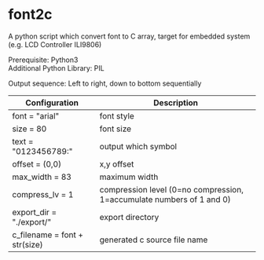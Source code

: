 # font2c
A python script which convert font to C array, target for embedded system (e.g. LCD Controller ILI9806)

Prerequisite: Python3<br/>
Additional Python Library: PIL

Output sequence: Left to right, down to bottom sequentially


| Configuration | Description |
| --- | --- |
| font = "arial" | font style |
| size = 80 | font size |
| text = "0123456789:"            | output which symbol |
| offset = (0,0)                  | x,y offset |
| max_width = 83                  | maximum width |
| compress_lv = 1                 | compression level (0=no compression, 1=accumulate numbers of 1 and 0) |
| export_dir = "./export/"        | export directory |
| c_filename = font + str(size)   | generated c source file name |
